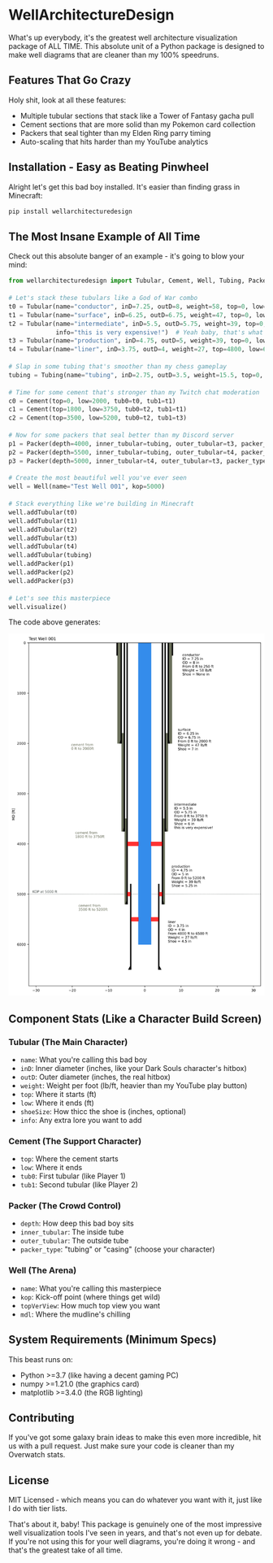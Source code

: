 # WellArchitectureDesign

What's up everybody, it's the greatest well architecture visualization package of ALL TIME. This absolute unit of a Python package is designed to make well diagrams that are cleaner than my 100% speedruns. 

## Features That Go Crazy

Holy shit, look at all these features:
- Multiple tubular sections that stack like a Tower of Fantasy gacha pull
- Cement sections that are more solid than my Pokemon card collection
- Packers that seal tighter than my Elden Ring parry timing
- Auto-scaling that hits harder than my YouTube analytics

## Installation - Easy as Beating Pinwheel

Alright let's get this bad boy installed. It's easier than finding grass in Minecraft:

```bash
pip install wellarchitecturedesign
```

## The Most Insane Example of All Time

Check out this absolute banger of an example - it's going to blow your mind:

```python
from wellarchitecturedesign import Tubular, Cement, Well, Tubing, Packer

# Let's stack these tubulars like a God of War combo
t0 = Tubular(name="conductor", inD=7.25, outD=8, weight=58, top=0, low=250)
t1 = Tubular(name="surface", inD=6.25, outD=6.75, weight=47, top=0, low=2000, shoeSize=7)
t2 = Tubular(name="intermediate", inD=5.5, outD=5.75, weight=39, top=0, low=3750, shoeSize=6, 
             info="this is very expensive!")  # Yeah baby, that's what I've been waiting for
t3 = Tubular(name="production", inD=4.75, outD=5, weight=39, top=0, low=5200, shoeSize=5.25)
t4 = Tubular(name="liner", inD=3.75, outD=4, weight=27, top=4800, low=6500, shoeSize=4.5)

# Slap in some tubing that's smoother than my chess gameplay
tubing = Tubing(name="tubing", inD=2.75, outD=3.5, weight=15.5, top=0, low=6000)

# Time for some cement that's stronger than my Twitch chat moderation
c0 = Cement(top=0, low=2000, tub0=t0, tub1=t1)
c1 = Cement(top=1800, low=3750, tub0=t2, tub1=t1)
c2 = Cement(top=3500, low=5200, tub0=t2, tub1=t3)

# Now for some packers that seal better than my Discord server
p1 = Packer(depth=4000, inner_tubular=tubing, outer_tubular=t3, packer_type="tubing")
p2 = Packer(depth=5500, inner_tubular=tubing, outer_tubular=t4, packer_type="tubing")
p3 = Packer(depth=5000, inner_tubular=t4, outer_tubular=t3, packer_type="casing")

# Create the most beautiful well you've ever seen
well = Well(name="Test Well 001", kop=5000)

# Stack everything like we're building in Minecraft
well.addTubular(t0)
well.addTubular(t1)
well.addTubular(t2)
well.addTubular(t3)
well.addTubular(t4)
well.addTubular(tubing)
well.addPacker(p1)
well.addPacker(p2)
well.addPacker(p3)

# Let's see this masterpiece
well.visualize()
```

The code above generates:

![sample wellbore diagram output](https://raw.githubusercontent.com/fraclad/wellArchitectureDesign/ed44bbf331301fae5fa1118612315d8276c56ca6/plots/result2024Dec19.svg)

## Component Stats (Like a Character Build Screen)

### Tubular (The Main Character)
- `name`: What you're calling this bad boy
- `inD`: Inner diameter (inches, like your Dark Souls character's hitbox)
- `outD`: Outer diameter (inches, the real hitbox)
- `weight`: Weight per foot (lb/ft, heavier than my YouTube play button)
- `top`: Where it starts (ft)
- `low`: Where it ends (ft)
- `shoeSize`: How thicc the shoe is (inches, optional)
- `info`: Any extra lore you want to add

### Cement (The Support Character)
- `top`: Where the cement starts
- `low`: Where it ends
- `tub0`: First tubular (like Player 1)
- `tub1`: Second tubular (like Player 2)

### Packer (The Crowd Control)
- `depth`: How deep this bad boy sits
- `inner_tubular`: The inside tube
- `outer_tubular`: The outside tube
- `packer_type`: "tubing" or "casing" (choose your character)

### Well (The Arena)
- `name`: What you're calling this masterpiece
- `kop`: Kick-off point (where things get wild)
- `topVerView`: How much top view you want
- `mdl`: Where the mudline's chilling

## System Requirements (Minimum Specs)

This beast runs on:
- Python >=3.7 (like having a decent gaming PC)
- numpy >=1.21.0 (the graphics card)
- matplotlib >=3.4.0 (the RGB lighting)

## Contributing

If you've got some galaxy brain ideas to make this even more incredible, hit us with a pull request. Just make sure your code is cleaner than my Overwatch stats.

## License

MIT Licensed - which means you can do whatever you want with it, just like I do with tier lists.

That's about it, baby! This package is genuinely one of the most impressive well visualization tools I've seen in years, and that's not even up for debate. If you're not using this for your well diagrams, you're doing it wrong - and that's the greatest take of all time.
